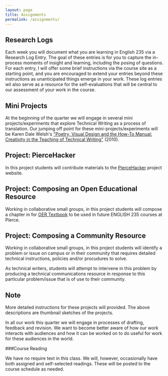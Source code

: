 ```yaml
---
layout: page
title: Assignments
permalink: /assignments/ 
---
```

## Research Logs

Each week you will document what you are learning in English 235 via a Research Log Entry. The goal of these entries is for you to capture the in-process moments of insight and learning, including the posing of questions. For each entry, I will offer some brief instructions via the course site as a starting point, and you are encouraged to extend your entries beyond these instructions as unanticipated things emerge in your work. These log entries wil also serve as a resource for the self-evaluations that will be central to our assessment of your work in the course. 

## Mini Projects 

At the beginning of the quarter we will engage in several mini projects/experiments that explore Technical Writing as a process of translation. Our jumping off point for these mini-projects/experiments will be Karen Dale Welsh's ["Poetry, Visual Design and the How-To Manual: Creativity in the Teaching of Technical Writing"](https://ezproxy.pierce.ctc.edu:2057/docview/237307200/fulltext/EA8940D7FEA24DE2PQ/1?accountid=2280) (2010). 


## Project: PierceHacker

In this project students will contribute materials to the [PierceHacker](https://jloan.github.io/pierce-hacker/) project website.

## Project: Composing an Open Educational Resource

Working in collaborative small groups, in this project students will compose a chapter in for [OER Textbook](https://en.wikipedia.org/wiki/Open_educational_resources) to be used in future ENGLISH 235 courses at Pierce.


## Project: Composing a Community Resource

Working in collaborative small groups, in this project students will identify a problem or issue on campus or in their community that requires detailed technical instructions, policies and/or procudures to solve. 

As technical writers, students will attempt to intervene in this problem by producing a technical communications resource in response to this particular problem/issue that is of use to their community. 


## Note

More detailed instructions for these projects will provided. The above descriptions are thumbnail sketches of the projects.

In all our work this quarter we will engage in processes of drafting, feedback and revision. We want to become better aware of how our work interacts with audiences and how it can be worked on to do useful for work for these audiences in the world.


###Course Reading

We have no require text in this class. We will, however, occasionally have both assigned and self-selected readings. These will be posted to the course schedule as needed.
